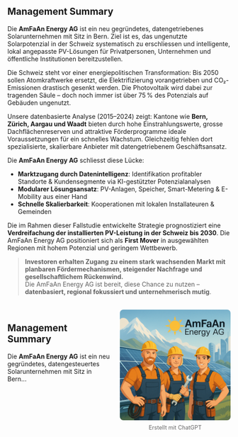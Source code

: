 ## Management Summary

Die **AmFaAn Energy AG** ist ein neu gegründetes, datengetriebenes Solarunternehmen mit Sitz in Bern. Ziel ist es, das ungenutzte Solarpotenzial in der Schweiz systematisch zu erschliessen und intelligente, lokal angepasste PV-Lösungen für Privatpersonen, Unternehmen und öffentliche Institutionen bereitzustellen.

Die Schweiz steht vor einer energiepolitischen Transformation: Bis 2050 sollen Atomkraftwerke ersetzt, die Elektrifizierung vorangetrieben und CO₂-Emissionen drastisch gesenkt werden. Die Photovoltaik wird dabei zur tragenden Säule – doch noch immer ist über 75 % des Potenzials auf Gebäuden ungenutzt.

Unsere datenbasierte Analyse (2015–2024) zeigt: Kantone wie **Bern, Zürich, Aargau und Waadt** bieten durch hohe Einstrahlungswerte, grosse Dachflächenreserven und attraktive Förderprogramme ideale Voraussetzungen für ein schnelles Wachstum. Gleichzeitig fehlen dort spezialisierte, skalierbare Anbieter mit datengetriebenem Geschäftsansatz.

Die **AmFaAn Energy AG** schliesst diese Lücke:

- **Marktzugang durch Datenintelligenz**: Identifikation profitabler Standorte & Kundensegmente via KI-gestützter Potenzialanalysen  
- **Modularer Lösungsansatz**: PV-Anlagen, Speicher, Smart-Metering & E-Mobility aus einer Hand  
- **Schnelle Skalierbarkeit**: Kooperationen mit lokalen Installateuren & Gemeinden

Die im Rahmen dieser Fallstudie entwickelte Strategie prognostiziert eine **Verdreifachung der installierten PV-Leistung in der Schweiz bis 2030**. Die AmFaAn Energy AG positioniert sich als **First Mover** in ausgewählten Regionen mit hohem Potenzial und geringem Wettbewerb.

> **Investoren erhalten Zugang zu einem stark wachsenden Markt mit planbaren Fördermechanismen, steigender Nachfrage und gesellschaftlichem Rückenwind.**  
> Die AmFaAn Energy AG ist bereit, diese Chance zu nutzen – **datenbasiert, regional fokussiert und unternehmerisch mutig**.

<div style="display: flex; gap: 20px; align-items: flex-start; margin: 2rem 0;">
  <div style="flex: 1;">
    <h2>Management Summary</h2>
    <p>
      Die <strong>AmFaAn Energy AG</strong> ist ein neu gegründetes, datengesteuertes Solarunternehmen mit Sitz in Bern...
    </p>
    <!-- Weitere Absätze hier -->
  </div>

  <div class="float-right-image" style="width: 250px; text-align: center;">
    <img src="assets/images/SolarTeam.png" alt="Teamfoto" style="width: 100%; border-radius: 8px;">
    <div class="image-label" style="font-size: 0.9em; margin-top: 0.5em; color: #666;">Erstellt mit ChatGPT</div>
  </div>
</div>

